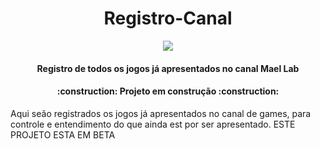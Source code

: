 <h1 align="center"> Registro-Canal </h1> 

<p align="center"><img src="http://img.shields.io/static/v1?label=STATUS&message=EM%20DESENVOLVIMENTO&color=GREEN&style=for-the-badge"/></p>

<h4 align="center"> Registro de todos os jogos já apresentados no canal Mael Lab </h4>

<h4 align="center">     :construction:  Projeto em construção  :construction:</h4>

Aqui seão registrados os jogos já apresentados no canal de games, para controle e entendimento do que ainda est por ser apresentado. ESTE PROJETO ESTA EM BETA
